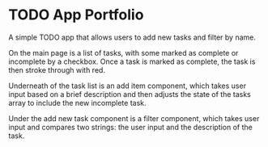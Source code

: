 # TODO App Portfolio

<p>A simple TODO app that allows users to add new tasks and filter by name.</p>

<p>On the main page is a list of tasks, with some marked as complete or incomplete by a checkbox. Once a task is marked as complete, the task is then stroke through with red.</p>

<p>Underneath of the task list is an add item component, which takes user input based on a brief description and then adjusts the state of the tasks array to include the new incomplete task.</p>

<p>Under the add new task component is a filter component, which takes user input and compares two strings: the user input and the description of the task.</p>